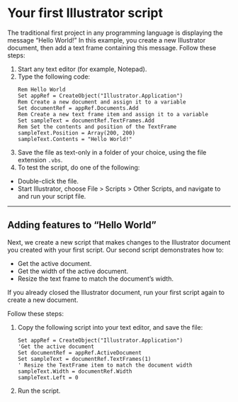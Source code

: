 <a id="scriptingvbscript-yourfirstscript"></a>

# Your first Illustrator script

The traditional first project in any programming language is displaying the message “Hello World!” In this example, you create a new Illustrator document, then add a text frame containing this message. Follow these steps:

1. Start any text editor (for example, Notepad).
2. Type the following code:
   ```basic
   Rem Hello World
   Set appRef = CreateObject("Illustrator.Application")
   Rem Create a new document and assign it to a variable
   Set documentRef = appRef.Documents.Add
   Rem Create a new text frame item and assign it to a variable
   Set sampleText = documentRef.TextFrames.Add
   Rem Set the contents and position of the TextFrame
   sampleText.Position = Array(200, 200)
   sampleText.Contents = "Hello World!"
   ```
3. Save the file as text-only in a folder of your choice, using the file extension `.vbs`.
4. To test the script, do one of the following:

- Double-click the file.
- Start Illustrator, choose File > Scripts > Other Scripts, and navigate to and run your script file.

---

## Adding features to “Hello World”

Next, we create a new script that makes changes to the Illustrator document you created with your first script. Our second script demonstrates how to:

- Get the active document.
- Get the width of the active document.
- Resize the text frame to match the document’s width.

If you already closed the Illustrator document, run your first script again to create a new document.

Follow these steps:

1. Copy the following script into your text editor, and save the file:
   ```basic
   Set appRef = CreateObject("Illustrator.Application")
   'Get the active document
   Set documentRef = appRef.ActiveDocument
   Set sampleText = documentRef.TextFrames(1)
   ' Resize the TextFrame item to match the document width
   sampleText.Width = documentRef.Width
   sampleText.Left = 0
   ```
2. Run the script.
